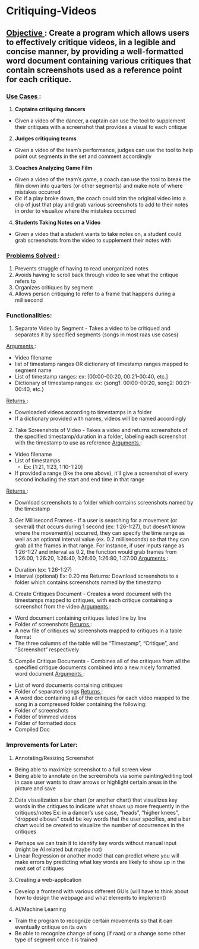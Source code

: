 # Critiquing-Videos

## <ins> Objective </ins> : Create a program which allows users to effectively critique videos, in a legible and concise manner, by providing a well-formatted word document containing various critiques that contain screenshots used as a reference point for each critique. 

### <ins> Use Cases </ins>:
1. **Captains critiquing dancers**
- Given a video of the dancer, a captain can use the tool to supplement their critiques with a screenshot that provides a visual to each critique  
2. **Judges critiquing teams**
- Given a video of the team’s performance, judges can use the tool to help point out segments in the set and comment accordingly  
3. **Coaches Analyzing Game Film**
- Given a video of the team’s game, a coach can use the tool to break the film down into quarters (or other segments) and make note of where mistakes occurred
- Ex: if a play broke down, the coach could trim the original video into a clip of just that play and grab various screenshots to add to their notes in order to visualize where the mistakes occurred  
4. **Students Taking Notes on a Video** 
- Given a video that a student wants to take notes on, a student could grab screenshots from the video to supplement their notes with

### <ins> Problems Solved </ins>:
1. Prevents struggle of having to read unorganized notes 
2. Avoids having to scroll back through video to see what the critique refers to
3. Organizes critiques by segment 
4. Allows person critiquing to refer to a frame that happens during a millisecond

### Functionalities: 
1. Separate Video by Segment - Takes a video to be critiqued and separates it by specified segments (songs in most raas use cases)
 
<ins> Arguments </ins> : 
* Video filename
* list of timestamp ranges OR dictionary of timestamp ranges mapped to segment name
* List of timestamp ranges: ex: [00:00-00:20, 00:21-00:40, etc.] 
* Dictionary of timestamp ranges: ex: {song1: 00:00-00:20, song2: 00:21-00:40, etc.}

<ins> Returns </ins>:
* Downloaded videos according to timestamps in a folder
* If a dictionary provided with names, videos will be named accordingly

2. Take Screenshots of Video - Takes a video and returns screenshots of the specified timestamp/duration in a folder, labeling each screenshot with the timestamp to use as reference
<ins> Arguments </ins> : 
* Video filename
* List of timestamps
  * Ex: [1:21, 1:23, 1:10-1:20]
* If provided a range (like the one above), it’ll give a screenshot of every second including the start and end time in that range 

<ins> Returns </ins>:
* Download screenshots to a folder which contains screenshots named by the timestamp 


3. Get Millisecond Frames - If a user is searching for a movement (or several) that occurs during 1 second (ex: 1:26-1:27), but doesn’t know where the movement(s) occurred, they can specify the time range as well as an optional interval value (ex. 0.2 milliseconds) so that they can grab all the frames in that range. For instance, if user inputs range as 1:26-1:27 and interval as 0.2, the function would grab frames from 1:26:00, 1:26:20, 1:26:40, 1:26:60, 1:26:80, 1:27:00
<ins> Arguments </ins> : 
* Duration (ex: 1:26-1:27)
* Interval (optional)
Ex: 0.20 ms
Returns:
Download screenshots to a folder which contains screenshots named by the timestamp 
4. Create Critiques Document - Creates a word document with the timestamps mapped to critiques, with each critique containing a screenshot from the video 
<ins> Arguments </ins> :  
* Word document containing critiques listed line by line
* Folder of screenshots 
<ins> Returns </ins>:  
* A new file of critiques w/ screenshots mapped to critiques in a table format
* The three columns of the table will be “Timestamp”, “Critique”, and “Screenshot” respectively 

5. Compile Critique Documents - Combines all of the critiques from all the specified critique documents combined into a new nicely formatted word document 
<ins> Arguments </ins> : 
* List of word documents containing critiques
* Folder of separated songs
<ins> Returns </ins>:
* A word doc containing all of the critiques for each video mapped to the song in a compressed folder containing the following:
* Folder of screenshots 
* Folder of trimmed videos 
* Folder of formatted docs 
* Compiled Doc   

### Improvements for Later:
1. Annotating/Resizing Screenshot
- Being able to maximize screenshot to a full screen view
- Being able to annotate on the screenshots via some painting/editing tool in case user wants to draw arrows or highlight certain areas in the picture and save
2. Data visualization 
a bar chart (or another chart) that visualizes key words in the critiques to indicate what shows up more frequently in the critiques/notes 
Ex: in a dancer’s use case,  “heads”, “higher knees”, “dropped elbows” could be key words that the user specifies, and a bar chart would be created to visualize the number of occurrences in the critiques 
- Perhaps we can train it to identify key words without manual input (might be AI related but maybe not)
- Linear Regression or another model that can predict where you will make errors by predicting what key words are likely to show up in the next set of critiques 
3. Creating a web-application 
- Develop a frontend with various different GUIs (will have to think about how to design the webpage and what elements to implement) 
4. AI/Machine Learning
- Train the program to recognize certain movements so that it can eventually critique on its own 
- Be able to recognize change of song (if raas) or a change some other type of segment once it is trained 
